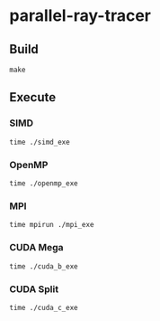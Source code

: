 # parallel-ray-tracer

## Build
```shell
make
```

## Execute

### SIMD
```shell
time ./simd_exe
```

### OpenMP
```shell
time ./openmp_exe
```

### MPI
```shell
time mpirun ./mpi_exe
```

### CUDA Mega
```shell
time ./cuda_b_exe
```

### CUDA Split
```shell
time ./cuda_c_exe
```